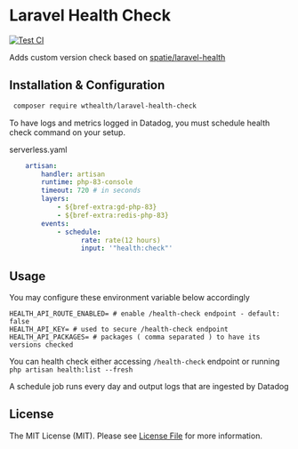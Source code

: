 Laravel Health Check
================================

[![Test CI](https://github.com/wt-health/laravel-health-check/actions/workflows/test.yml/badge.svg)](https://github.com/wt-health/laravel-health-check/actions/workflows/test.yml)

Adds custom version check based on [spatie/laravel-health](https://github.com/spatie/laravel-health) 

Installation & Configuration
--------------

```bash
 composer require wthealth/laravel-health-check
```

To have logs and metrics logged in Datadog, you must schedule health check command on your setup.


serverless.yaml
```yaml
    artisan:
        handler: artisan
        runtime: php-83-console
        timeout: 720 # in seconds
        layers:
            - ${bref-extra:gd-php-83}
            - ${bref-extra:redis-php-83}
        events:
            - schedule:
                  rate: rate(12 hours)
                  input: '"health:check"'
```



Usage
------

You may configure these environment variable below accordingly
```dotenv
HEALTH_API_ROUTE_ENABLED= # enable /health-check endpoint - default: false
HEALTH_API_KEY= # used to secure /health-check endpoint
HEALTH_API_PACKAGES= # packages ( comma separated ) to have its versions checked
```

You can health check either accessing `/health-check` endpoint or running `php artisan health:list --fresh`

A schedule job runs every day and output logs that are ingested by Datadog 


License
-------
The MIT License (MIT). Please see [License File](LICENSE.md) for more information.
